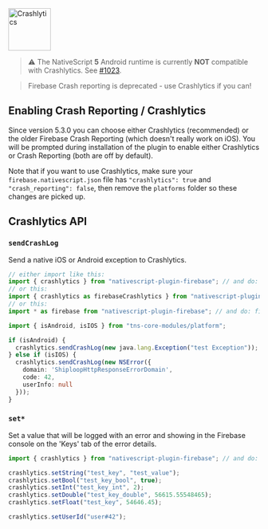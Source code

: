 <img src="https://raw.githubusercontent.com/EddyVerbruggen/nativescript-plugin-firebase/master/docs/images/features/crashlytics.png" height="85px" alt="Crashlytics"/>

> ⚠️ The NativeScript **5** Android runtime is currently **NOT** compatible with Crashlytics. See [#1023](https://github.com/EddyVerbruggen/nativescript-plugin-firebase/issues/1023).

> Firebase Crash reporting is deprecated - use Crashlytics if you can!


## Enabling Crash Reporting / Crashlytics
Since version 5.3.0 you can choose either Crashlytics (recommended) or the older Firebase Crash Reporting (which doesn't really work on iOS).
You will be prompted during installation of the plugin to enable either Crashlytics or Crash Reporting (both are off by default).

Note that if you want to use Crashlytics, make sure your `firebase.nativescript.json` file has `"crashlytics": true` and `"crash_reporting": false`,
then remove the `platforms` folder so these changes are picked up.

## Crashlytics API

### `sendCrashLog`
Send a native iOS or Android exception to Crashlytics.

```typescript
// either import like this:
import { crashlytics } from "nativescript-plugin-firebase"; // and do: crashlytics.sendCrashLog
// or this:
import { crashlytics as firebaseCrashlytics } from "nativescript-plugin-firebase"; // and do: firebaseCrashlytics.sendCrashLog
// or this:
import * as firebase from "nativescript-plugin-firebase"; // and do: firebase.crashlytics.sendCrashLog

import { isAndroid, isIOS } from "tns-core-modules/platform";

if (isAndroid) {
  crashlytics.sendCrashLog(new java.lang.Exception("test Exception"));
} else if (isIOS) {
  crashlytics.sendCrashLog(new NSError({
    domain: 'ShiploopHttpResponseErrorDomain',
    code: 42,
    userInfo: null
  }));
}
```

### `set*`
Set a value that will be logged with an error and showing in the Firebase console on the 'Keys' tab of the error details.

```typescript
import { crashlytics } from "nativescript-plugin-firebase"; // and do: crashlytics.sendCrashLog

crashlytics.setString("test_key", "test_value");
crashlytics.setBool("test_key_bool", true);
crashlytics.setInt("test_key_int", 2);
crashlytics.setDouble("test_key_double", 56615.55548465);
crashlytics.setFloat("test_key", 54646.45);

crashlytics.setUserId("user#42");
```
